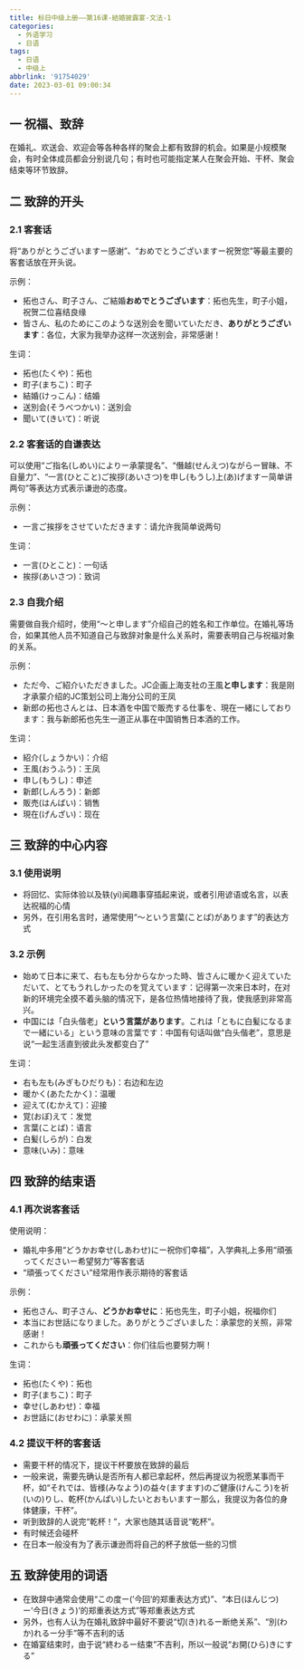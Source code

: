```yaml
---
title: 标日中级上册——第16课-結婚披露宴-文法-1
categories:
  - 外语学习
  - 日语
tags:
  - 日语
  - 中级上
abbrlink: '91754029'
date: 2023-03-01 09:00:34
---
```

## 一 祝福、致辞

在婚礼、欢送会、欢迎会等各种各样的聚会上都有致辞的机会。如果是小规模聚会，有时全体成员都会分别说几句；有时也可能指定某人在聚会开始、干杯、聚会结束等环节致辞。

<!--more-->

## 二 致辞的开头

### 2.1 客套话

将“ありがとうございますー感谢”、“おめでとうございますー祝贺您”等最主要的客套话放在开头说。

示例：

* 拓也さん、町子さん、ご結婚**おめでとうございます**：拓也先生，町子小姐，祝贺二位喜结良缘
* 皆さん、私のためにこのような送別会を聞いていただき、**ありがとうございます**：各位，大家为我举办这样一次送别会，非常感谢！

生词：

* 拓也(たくや)：拓也
* 町子(まちこ)：町子
* 結婚(けっこん)：结婚
* 送別会(そうべつかい)：送別会
* 聞いて(きいて)：听说

### 2.2 客套话的自谦表达

可以使用“ご指名(しめい)によりー承蒙提名”、“僭越(せんえつ)ながらー冒昧、不自量力”、“一言(ひとこと)ご挨拶(あいさつ)を申し(もうし)上(あ)げますー简单讲两句”等表达方式表示谦逊的态度。

示例：

* 一言ご挨拶をさせていただきます：请允许我简单说两句

生词：

* 一言(ひとこと)：一句话
* 挨拶(あいさつ)：致词

### 2.3 自我介绍

需要做自我介绍时，使用“～と申します”介绍自己的姓名和工作单位。在婚礼等场合，如果其他人员不知道自己与致辞对象是什么关系时，需要表明自己与祝福对象的关系。

示例：

* ただ今、ご紹介いただきました。JC企画上海支社の王風**と申します**：我是刚才承蒙介绍的JC策划公司上海分公司的王凤
* 新郎の拓也さんとは、日本酒を中国で販売する仕事を、現在一緒にしております：我与新郎拓也先生一道正从事在中国销售日本酒的工作。

生词：

* 紹介(しょうかい)：介绍
* 王風(おうふう)：王凤
* 申し(もうし)：申述
* 新郎(しんろう)：新郎
* 販売(はんばい)：销售
* 現在(げんざい)：现在

## 三  致辞的中心内容

### 3.1 使用说明

* 将回忆、实际体验以及轶(yi)闻趣事穿插起来说，或者引用谚语或名言，以表达祝福的心情
* 另外，在引用名言时，通常使用“～という言葉(ことば)があります”的表达方式

### 3.2 示例

* 始めて日本に来て、右も左も分からなかった時、皆さんに暖かく迎えていただいて、とてもうれしかったのを覚えています：记得第一次来日本时，在对新的环境完全摸不着头脑的情况下，是各位热情地接待了我，使我感到非常高兴。
* 中国には「白头偕老」**という言葉があります**。これは「ともに白髪になるまで一緒にいる」という意味の言葉です：中国有句话叫做“白头偕老”，意思是说“一起生活直到彼此头发都变白了”

生词：

* 右も左も(みぎもひだりも)：右边和左边
* 暖かく(あたたかく)：温暖
* 迎えて(むかえて)：迎接
* 覚(おぼ)えて：发觉
* 言葉(ことば)：语言
* 白髪(しらが)：白发
* 意味(いみ)：意味

## 四 致辞的结束语

### 4.1 再次说客套话

使用说明：

* 婚礼中多用“どうかお幸せ(しあわせ)にー祝你们幸福”，入学典礼上多用“頑張ってくださいー希望努力”等客套话
* “頑張ってください”经常用作表示期待的客套话

示例：

* 拓也さん、町子さん、**どうかお幸せに**：拓也先生，町子小姐，祝福你们
* 本当にお世話になりました。ありがとうございました：承蒙您的关照，非常感谢！
* これからも**頑張ってください**：你们往后也要努力啊！

生词：

* 拓也(たくや)：拓也
* 町子(まちこ)：町子
* 幸せ(しあわせ)：幸福
* お世話に(おせわに)：承蒙关照

### 4.2 提议干杯的客套话

* 需要干杯的情况下，提议干杯要放在致辞的最后
* 一般来说，需要先确认是否所有人都已拿起杯，然后再提议为祝愿某事而干杯，如“それでは、皆様(みなよう)の益々(ますます)のご健康(けんこう)を祈(いの)りし、乾杯(かんぱい)したいとおもいますー那么，我提议为各位的身体健康，干杯”。
* 听到致辞的人说完“乾杯！”，大家也随其话音说“乾杯”。
* 有时候还会碰杯
* 在日本一般没有为了表示谦逊而将自己的杯子放低一些的习惯

## 五 致辞使用的词语

* 在致辞中通常会使用“この度ー(’今回’的郑重表达方式)”、“本日(ほんじつ)ー’今日(きょう)’的郑重表达方式”等郑重表达方式
* 另外，也有人认为在婚礼致辞中最好不要说“切(き)れるー断绝关系”、“別(わか)れるー分手”等不吉利的话
* 在婚宴结束时，由于说“終わるー结束”不吉利，所以一般说“お開(ひら)きにする”